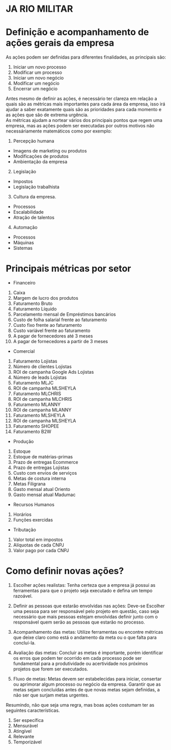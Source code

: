 # JA RIO MILITAR

# Definição e acompanhamento de ações gerais da empresa

As ações podem ser definidas para diferentes finalidades, as principais são:
1. Iniciar um novo processo
2. Modificar um processo
3. Iniciar um novo negócio
4. Modificar um negócio
5. Encerrar um negócio

Antes mesmo de definir as ações, é necessário ter clareza em relação a quais são as métricas mais importantes para cada área da empresa, isso irá ajudar a saber exatamente quais são as prioridades para cada momento e as ações que são de extrema urgência. <br>
As métricas ajudam a nortear vários dos principais pontos que regem uma empresa, mas as ações podem ser executadas por outros motivos não necessáriamente matemáticos como por exemplo:

1. Percepção humana
- Imagens de marketing ou produtos
- Modificações de produtos
- Ambientação da empresa

2. Legislação
- Impostos
- Legislação trabalhista

3. Cultura da empresa.
- Processos
- Escalabilidade
- Atração de talentos

4. Automação
- Processos
- Máquinas
- Sistemas

# Principais métricas por setor

- Financeiro
1. Caixa
2. Margem de lucro dos produtos
3. Faturamento Bruto
4. Faturamento Líquido
5. Parcelamento mensal de Empréstimos bancários
6. Custo de folha salarial frente ao faturamento
7. Custo fixo frente ao faturamento
8. Custo variável frente ao faturamento
9. A pagar de fornecedores até 3 meses
10. A pagar de fornecedores a partir de 3 meses

- Comercial
1. Faturamento Lojistas
2. Número de clientes Lojistas
3. ROI de campanha Google Ads Lojistas
4. Número de leads Lojistas
5. Faturamento MLJC
6. ROI de campanha MLSHEYLA
7. Faturamento MLCHRIS
8. ROI de campanha MLCHRIS
9. Faturamento MLANNY
10. ROI de campanha MLANNY
11. Faturamento MLSHEYLA
12. ROI de campanha MLSHEYLA
13. Faturamento SHOPEE
14. Faturamento B2W

- Produção
1. Estoque
2. Estoque de matérias-primas
3. Prazo de entregas Ecommerce
4. Prazo de entregas Lojistas
5. Custo com envios de serviços
6. Metas de costura interna
7. Metas Filigrana
8. Gasto mensal atual Oriento
9. Gasto mensal atual Madumac

- Recursos Humanos
1. Horários
2. Funções exercidas

- Tributação
1. Valor total em impostos 
2. Alíquotas de cada CNPJ
3. Valor pago por cada CNPJ

# Como definir novas ações?

1. Escolher ações realistas:
  Tenha certeza que a empresa já possui as ferramentas para que o projeto seja executado e
  defina um tempo razoável.

2. Definir as pessoas que estarão envolvidas nas ações:
  Deve-se Escolher uma pessoa para ser responsável pelo projeto em questão, caso seja necessário que mais pessoas estejam envolvidas definir junto com o responsável quem serão as pessoas que estarão no processo.

3. Acompanhamento das metas:
  Utilize ferramentas ou encontre métricas que deixe claro como está o andamento da meta ou o que falta para concluí-la.

4. Avaliação das metas:
  Concluir as metas é importante, porém identificar os erros que podem ter ocorrido em cada processo pode ser fundamental para a produtividade ou acertividade nos próximos projetos que forem ser executados.

5. Fluxo de metas:
  Metas devem ser estabelecidas para iniciar, consertar ou aprimorar algum processo ou negócio da empresa.
  Garantir que as metas sejam concluídas antes de que novas metas sejam definidas, a não ser que surjam metas urgentes.

Resumindo, não que seja uma regra, mas boas ações costumam ter as seguintes características.

1. Ser específica
2. Mensurável
3. Atingível
4. Relevante
5. Temporizável
